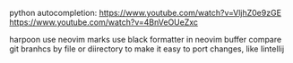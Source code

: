 python autocompletion:
https://www.youtube.com/watch?v=VljhZ0e9zGE
https://www.youtube.com/watch?v=4BnVeOUeZxc

harpoon
use neovim marks
use black formatter in neovim buffer
compare git branhcs by file or diirectory to make it easy to port changes, like
Iintellij
